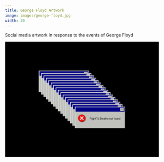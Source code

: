 ```yaml
---
title: George Floyd Artwork
image: images/george-floyd.jpg
width: 20
---
```


Social media artwork in response to the events of George Floyd

![Image](images/george-floyd.jpg) 